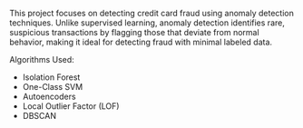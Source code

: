 This project focuses on detecting credit card fraud using anomaly detection techniques. Unlike supervised learning, anomaly detection identifies rare, suspicious transactions by flagging those that deviate from normal behavior, making it ideal for detecting fraud with minimal labeled data.

Algorithms Used:

- Isolation Forest
- One-Class SVM
- Autoencoders
- Local Outlier Factor (LOF)
- DBSCAN
